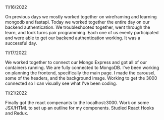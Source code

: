 11/16/2022

On previous days we mostly worked together on wireframing and learning mongodb and fastapi. Today we worked together the entire day on our backend authentication. We troubleshooted together, went through the learn, and took turns pair programming. Each one of us evenly participated and were able to get our backend authentication working. It was a successful day.

11/17/2022

We worked together to connect our Mongo Express and got all of our containers running. We are fully connected to MongoDB. I've been working on planning the frontend, specifically the main page. I made the carousel, some of the headers, and the background image. Working to get the 3000 connected so I can visually see what I've been coding.

11/21/2022

Finally got the react compenants to the localhost:3000. Work on some JSX/HTML to set up an outline for my components. Studied React Hooks and Redux.
